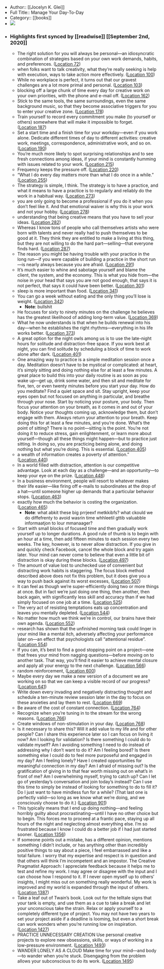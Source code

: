 - Author:: [[Jocelyn K. Glei]]
- Full Title:: Manage Your Day-To-Day
- Category:: [[books]]
- ![](https://images-na.ssl-images-amazon.com/images/I/51gpnuHI4-L._SL400_.jpg)
- ### Highlights first synced by [[readwise]] [[September 2nd, 2020]]
    - The right solution for you will always be personal—an idiosyncratic combination of strategies based on your own work demands, habits, and preferences. ([Location 72](https://readwise.io/to_kindle?action=open&asin=B00B77UE4W&location=72))
    - when folks want to talk creativity, what they’re really seeking is help with execution, ways to take action more effectively. ([Location 100](https://readwise.io/to_kindle?action=open&asin=B00B77UE4W&location=100))
    - While no workplace is perfect, it turns out that our gravest challenges are a lot more primal and personal. ([Location 103](https://readwise.io/to_kindle?action=open&asin=B00B77UE4W&location=103))
    - blocking off a large chunk of time every day for creative work on your own priorities, with the phone and e-mail off. ([Location 162](https://readwise.io/to_kindle?action=open&asin=B00B77UE4W&location=162))
    - Stick to the same tools, the same surroundings, even the same background music, so that they become associative triggers for you to enter your creative zone. ([Location 178](https://readwise.io/to_kindle?action=open&asin=B00B77UE4W&location=178))
    - Train yourself to record every commitment you make (to yourself or others) somewhere that will make it impossible to forget. ([Location 187](https://readwise.io/to_kindle?action=open&asin=B00B77UE4W&location=187))
    - Set a start time and a finish time for your workday—even if you work alone. Dedicate different times of day to different activities: creative work, meetings, correspondence, administrative work, and so on. ([Location 190](https://readwise.io/to_kindle?action=open&asin=B00B77UE4W&location=190))
    - You’re much more likely to spot surprising relationships and to see fresh connections among ideas, if your mind is constantly humming with issues related to your work. ([Location 215](https://readwise.io/to_kindle?action=open&asin=B00B77UE4W&location=215))
    - Frequency keeps the pressure off. ([Location 220](https://readwise.io/to_kindle?action=open&asin=B00B77UE4W&location=220))
    - “What I do every day matters more than what I do once in a while.” ([Location 255](https://readwise.io/to_kindle?action=open&asin=B00B77UE4W&location=255))
    - The strategy is simple, I think. The strategy is to have a practice, and what it means to have a practice is to regularly and reliably do the work in a habitual way. ([Location 273](https://readwise.io/to_kindle?action=open&asin=B00B77UE4W&location=273))
    - you are only going to become a professional if you do it when you don’t feel like it. And that emotional waiver is why this is your work and not your hobby. ([Location 278](https://readwise.io/to_kindle?action=open&asin=B00B77UE4W&location=278))
    - understanding that being creative means that you have to sell your ideas. ([Location 282](https://readwise.io/to_kindle?action=open&asin=B00B77UE4W&location=282))
    - Whereas I know tons of people who call themselves artists who were born with talents and never really had to push themselves to be good at it. They think they are entitled to make a living at this thing, but they are not willing to do the hard part—selling—that everyone finds hard. ([Location 287](https://readwise.io/to_kindle?action=open&asin=B00B77UE4W&location=287))
    - The reason you might be having trouble with your practice in the long run—if you were capable of building a practice in the short run—is nearly always because you are afraid. ([Location 291](https://readwise.io/to_kindle?action=open&asin=B00B77UE4W&location=291))
    - It’s much easier to whine and sabotage yourself and blame the client, the system, and the economy. This is what you hide from—the noise in your head that says you are not good enough, that says it is not perfect, that says it could have been better. ([Location 301](https://readwise.io/to_kindle?action=open&asin=B00B77UE4W&location=301))
    - sleep is more important than food. ([Location 341](https://readwise.io/to_kindle?action=open&asin=B00B77UE4W&location=341))
    - You can go a week without eating and the only thing you’ll lose is weight. ([Location 342](https://readwise.io/to_kindle?action=open&asin=B00B77UE4W&location=342))
        - **Note**: bullshit
    - He focuses for sixty to ninety minutes on the challenge he believes has the greatest likelihood of adding long-term value. ([Location 369](https://readwise.io/to_kindle?action=open&asin=B00B77UE4W&location=369))
    - What he now understands is that when he builds renewal into his day—when he establishes the right rhythms—everything in his life works better. ([Location 373](https://readwise.io/to_kindle?action=open&asin=B00B77UE4W&location=373))
    - A great option for the night owls among us is to use the late-night hours for solitude and distraction-free space. If you work best at night, you can find solitude by scheduling a block of time to work alone after dark. ([Location 401](https://readwise.io/to_kindle?action=open&asin=B00B77UE4W&location=401))
    - One amazing way to practice is a simple meditation session once a day. Meditation doesn’t have to be mystical or complicated: at heart, it’s simply sitting and doing nothing else for at least a few minutes. A great place to build this into your daily routine is as soon as you wake up—get up, drink some water, and then sit and meditate for five, ten, or even twenty minutes before you start your day. How do you meditate? Find a quiet space and sit. Stay upright, keep your eyes open but not focused on anything in particular, and breathe through your nose. Start by noticing your posture, your body. Then focus your attention on your breath, as it comes in and out of your body. Notice your thoughts coming up, acknowledge them, but don’t engage with them. Always return your attention to your breath. Keep doing this for at least a few minutes, and you’re done. What’s the point of sitting? There is no point—sitting is the point. You’re not doing it to reduce stress, gain enlightenment, or learn more about yourself—though all these things might happen—but to practice just sitting. In doing so, you are practicing being alone, and doing nothing but what you’re doing. This is essential. ([Location 405](https://readwise.io/to_kindle?action=open&asin=B00B77UE4W&location=405))
    - a wealth of information creates a poverty of attention.” ([Location 440](https://readwise.io/to_kindle?action=open&asin=B00B77UE4W&location=440))
    - In a world filled with distraction, attention is our competitive advantage. Look at each day as a challenge—and an opportunity—to keep your eye on the prize. ([Location 448](https://readwise.io/to_kindle?action=open&asin=B00B77UE4W&location=448))
    - In a business environment, people will resort to whatever makes their life easier—like firing off e-mails to subordinates at the drop of a hat—until someone higher up demands that a particular behavior stops. ([Location 463](https://readwise.io/to_kindle?action=open&asin=B00B77UE4W&location=463))
    - exactly how much the behavior is costing the organization. ([Location 465](https://readwise.io/to_kindle?action=open&asin=B00B77UE4W&location=465))
        - **Note**: what abkit these big prrjeexf metkkibfs? what ckould we do diffefrenty to avoid wasrin time whhleetil gttib valuabble informaatjon to lour mmanaager?
    - Start with small blocks of focused time and then gradually work yourself up to longer durations. A good rule of thumb is to begin with an hour at a time, then add fifteen minutes to each session every two weeks. The key, however, is to never allow distraction. If you give in and quickly check Facebook, cancel the whole block and try again later. Your mind can never come to believe that even a little bit of distraction is okay during these blocks. ([Location 497](https://readwise.io/to_kindle?action=open&asin=B00B77UE4W&location=497))
    - The amount of value lost to unchecked use of convenient but distracting work habits is staggering. The focus block method described above does not fix this problem, but it does give you a way to push back against its worst excesses, ([Location 507](https://readwise.io/to_kindle?action=open&asin=B00B77UE4W&location=507))
    - It can feel as though we’re super-efficiently doing two or more things at once. But in fact we’re just doing one thing, then another, then back again, with significantly less skill and accuracy than if we had simply focused on one job at a time. ([Location 525](https://readwise.io/to_kindle?action=open&asin=B00B77UE4W&location=525))
    - The very act of resisting temptations eats up concentration and leaves you mentally depleted. ([Location 544](https://readwise.io/to_kindle?action=open&asin=B00B77UE4W&location=544))
    - No matter how much we think we’re in control, our brains have their own agenda. ([Location 552](https://readwise.io/to_kindle?action=open&asin=B00B77UE4W&location=552))
    - research has shown that the unfinished morning task could linger in your mind like a mental itch, adversely affecting your performance later on—an effect that psychologists call “attentional residue”. ([Location 554](https://readwise.io/to_kindle?action=open&asin=B00B77UE4W&location=554))
    - If you can, it’s best to find a good stopping point on a project—one that frees your mind from nagging questions—before moving on to another task. That way, you’ll find it easier to achieve mental closure and apply all your energy to the next challenge. ([Location 566](https://readwise.io/to_kindle?action=open&asin=B00B77UE4W&location=566))
    - random reinforcement, ([Location 600](https://readwise.io/to_kindle?action=open&asin=B00B77UE4W&location=600))
    - Maybe every day we make a new version of a document we are working on so that we can keep a visible record of our progress? ([Location 641](https://readwise.io/to_kindle?action=open&asin=B00B77UE4W&location=641))
    - Write down every invading and negatively distracting thought and schedule a ten-minute review session later in the day to focus on these anxieties and lay them to rest. ([Location 669](https://readwise.io/to_kindle?action=open&asin=B00B77UE4W&location=669))
    - Be aware of the cost of constant connection. ([Location 764](https://readwise.io/to_kindle?action=open&asin=B00B77UE4W&location=764))
    - Recognize when you’re tuning in to the stream for the wrong reasons. ([Location 766](https://readwise.io/to_kindle?action=open&asin=B00B77UE4W&location=766))
    - Create windows of non-stimulation in your day. ([Location 768](https://readwise.io/to_kindle?action=open&asin=B00B77UE4W&location=768))
    - Is it necessary to share this? Will it add value to my life and for other people? Can I share this experience later so I can focus on living it now? Am I looking for validation? Is there something I could do to validate myself? Am I avoiding something I need to do instead of addressing why I don’t want to do it? Am I feeling bored? Is there something else I could do to feel more purposeful and engaged in my day? Am I feeling lonely? Have I created opportunities for meaningful connection in my day? Am I afraid of missing out? Is the gratification of giving in to that fear worth missing out on what’s in front of me? Am I overwhelming myself, trying to catch up? Can I let go of yesterday’s conversation and join today’s instead? Can I use this time to simply be instead of looking for something to do to fill it? Do I just want to have mindless fun for a while? (That last one is perfectly valid—so long as we know what we’re doing, and we consciously choose to do it.) ([Location 901](https://readwise.io/to_kindle?action=open&asin=B00B77UE4W&location=901))
    - This typically means that I end up doing nothing—and feeling horribly guilty about procrastinating—until I have no other choice but to begin. This forces me to proceed at a frantic pace, staying up all hours of the night and neglecting almost everything else. I’m so frustrated because I know I could do a better job if I had just started sooner. ([Location 1356](https://readwise.io/to_kindle?action=open&asin=B00B77UE4W&location=1356))
    - If someone points out a mistake, has a different opinion, mentions something I didn’t include, or has anything other than incredibly positive things to say about a piece, I feel embarrassed and like a total failure. I worry that my expertise and respect is in question and that others will think I’m incompetent and an impostor. The Creative Pragmatist Approach: I appreciate feedback because it helps me to test and refine my work. I may agree or disagree with the input and I can choose how I respond to it. If I never open myself up to others’ insights, I might miss out on something really wonderful. My work is improved and my world is expanded through the input of others. ([Location 1387](https://readwise.io/to_kindle?action=open&asin=B00B77UE4W&location=1387))
    - Take a leaf out of Twain’s book. Look out for the telltale signs that your tank is empty, and use them as a cue to take a break and let your unconscious take the strain. Relax or apply yourself to a completely different type of project. You may not have two years to set your project aside if a deadline is looming, but even a short break can work wonders when you’re running low on inspiration. ([Location 1427](https://readwise.io/to_kindle?action=open&asin=B00B77UE4W&location=1427))
    - PRACTICE UNNECESSARY CREATION Use personal creative projects to explore new obsessions, skills, or ways of working in a low-pressure environment. ([Location 1493](https://readwise.io/to_kindle?action=open&asin=B00B77UE4W&location=1493))
    - WANDER LONELY AS A CLOUD Make time for your mind—and body—to wander when you’re stuck. Disengaging from the problem allows your subconscious to do its work. ([Location 1495](https://readwise.io/to_kindle?action=open&asin=B00B77UE4W&location=1495))
